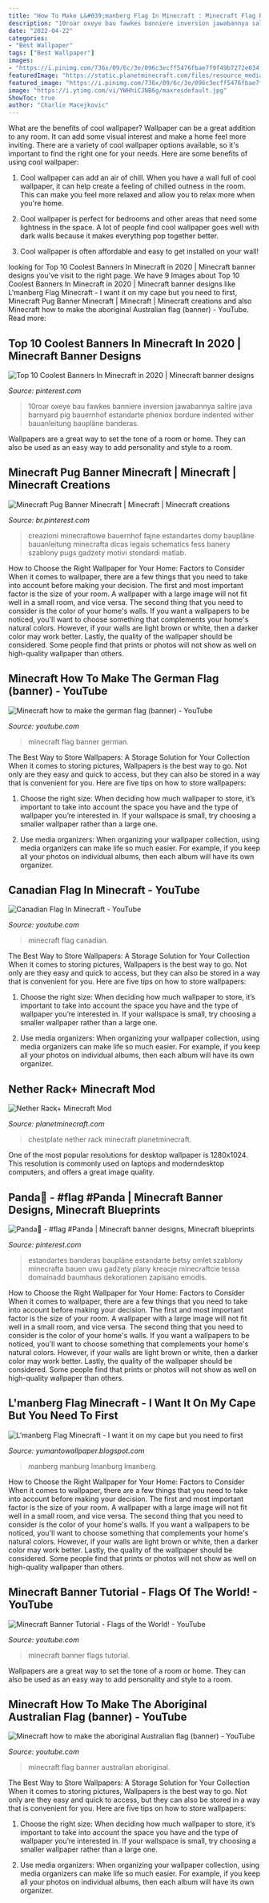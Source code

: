```yaml
---
title: "How To Make L&#039;manberg Flag In Minecraft : Minecraft Flag Banner German"
description: "10roar oxeye bau fawkes banniere inversion jawabannya saltire java barnyard pig bauernhof estandarte pheniox bordure indented wither bauanleitung baupläne banderas"
date: "2022-04-22"
categories:
- "Best Wallpaper"
tags: ["Best Wallpaper"]
images:
- "https://i.pinimg.com/736x/09/6c/3e/096c3ecff5476fbae7f9f49b7272e034.jpg"
featuredImage: "https://static.planetminecraft.com/files/resource_media/screenshot/1235/ChestPlate_3481475.jpg"
featured_image: "https://i.pinimg.com/736x/09/6c/3e/096c3ecff5476fbae7f9f49b7272e034.jpg"
image: "https://i.ytimg.com/vi/YWHhiCJNB6g/maxresdefault.jpg"
ShowToc: true
author: "Charlie Macejkovic"
---
```



What are the benefits of cool wallpaper?
Wallpaper can be a great addition to any room. It can add some visual interest and make a home feel more inviting. There are a variety of cool wallpaper options available, so it's important to find the right one for your needs. Here are some benefits of using cool wallpaper: 
1. Cool wallpaper can add an air of chill. When you have a wall full of cool wallpaper, it can help create a feeling of chilled outness in the room. This can make you feel more relaxed and allow you to relax more when you're home. 

2. Cool wallpaper is perfect for bedrooms and other areas that need some lightness in the space. A lot of people find cool wallpaper goes well with dark walls because it makes everything pop together better. 

3. Cool wallpaper is often affordable and easy to get installed on your wall!

	

		
looking for Top 10 Coolest Banners In Minecraft in 2020 | Minecraft banner designs you've visit to the right page. We have 9 Images about Top 10 Coolest Banners In Minecraft in 2020 | Minecraft banner designs like L&#039;manberg Flag Minecraft - I want it on my cape but you need to first, Minecraft Pug Banner Minecraft | Minecraft | Minecraft creations and also Minecraft how to make the aboriginal Australian flag (banner) - YouTube. Read more:
		
    
## Top 10 Coolest Banners In Minecraft In 2020 | Minecraft Banner Designs

<img loading=lazy src="https://i.pinimg.com/736x/09/6c/3e/096c3ecff5476fbae7f9f49b7272e034.jpg" onerror="this.onerror=null;this.src='https://tse2.mm.bing.net/th?id=OIP.fftGyJXrgzpJtM2NNVix3AHaF0&amp;pid=15.1';" alt="Top 10 Coolest Banners In Minecraft in 2020 | Minecraft banner designs">

_Source: pinterest.com_

>10roar oxeye bau fawkes banniere inversion jawabannya saltire java barnyard pig bauernhof estandarte pheniox bordure indented wither bauanleitung baupläne banderas. 

	

Wallpapers are a great way to set the tone of a room or home. They can also be used as an easy way to add personality and style to a room.

    
## Minecraft Pug Banner Minecraft | Minecraft | Minecraft Creations

<img loading=lazy src="https://i.pinimg.com/736x/aa/ae/90/aaae9045397247ff6657853b5760963b.jpg" onerror="this.onerror=null;this.src='https://tse1.mm.bing.net/th?id=OIP.kJE7lyZYQD0dAEF0m7RkfQHaJ8&amp;pid=15.1';" alt="Minecraft Pug Banner Minecraft | Minecraft | Minecraft creations">

_Source: br.pinterest.com_

>creazioni minecraftowe bauernhof fajne estandartes domy baupläne bauanleitung minecrafta dicas legais schematics fess banery szablony pugs gadżety motivi stendardi matlab. 

	

How to Choose the Right Wallpaper for Your Home: Factors to Consider
When it comes to wallpaper, there are a few things that you need to take into account before making your decision. The first and most important factor is the size of your room. A wallpaper with a large image will not fit well in a small room, and vice versa. 
The second thing that you need to consider is the color of your home's walls. If you want a wallpapers to be noticed, you'll want to choose something that complements your home's natural colors. However, if your walls are light brown or white, then a darker color may work better. 
Lastly, the quality of the wallpaper should be considered. Some people find that prints or photos will not show as well on high-quality wallpaper than others.

    
## Minecraft How To Make The German Flag (banner) - YouTube

<img loading=lazy src="https://i.ytimg.com/vi/e8E6dWo2jsU/maxresdefault.jpg" onerror="this.onerror=null;this.src='https://tse3.mm.bing.net/th?id=OIP.bP9kY15Hl7Q9VZg2jiq6ZwHaEK&amp;pid=15.1';" alt="Minecraft how to make the german flag (banner) - YouTube">

_Source: youtube.com_

>minecraft flag banner german. 

	

The Best Way to Store Wallpapers: A Storage Solution for Your Collection
When it comes to storing pictures, Wallpapers is the best way to go. Not only are they easy and quick to access, but they can also be stored in a way that is convenient for you. Here are five tips on how to store wallpapers:
1) Choose the right size: When deciding how much wallpaper to store, it’s important to take into account the space you have and the type of wallpaper you’re interested in. If your wallspace is small, try choosing a smaller wallpaper rather than a large one.

2) Use media organizers: When organizing your wallpaper collection, using media organizers can make life so much easier. For example, if you keep all your photos on individual albums, then each album will have its own organizer.

    
## Canadian Flag In Minecraft - YouTube

<img loading=lazy src="http://i.ytimg.com/vi/ZPfQo9lQt8Y/maxresdefault.jpg" onerror="this.onerror=null;this.src='https://tse2.mm.bing.net/th?id=OIP.kH2_wCuxPwZ5LbjJZvwsHQHaEK&amp;pid=15.1';" alt="Canadian Flag In Minecraft - YouTube">

_Source: youtube.com_

>minecraft flag canadian. 

	

The Best Way to Store Wallpapers: A Storage Solution for Your Collection
When it comes to storing pictures, Wallpapers is the best way to go. Not only are they easy and quick to access, but they can also be stored in a way that is convenient for you. Here are five tips on how to store wallpapers:
1) Choose the right size: When deciding how much wallpaper to store, it’s important to take into account the space you have and the type of wallpaper you’re interested in. If your wallspace is small, try choosing a smaller wallpaper rather than a large one.

2) Use media organizers: When organizing your wallpaper collection, using media organizers can make life so much easier. For example, if you keep all your photos on individual albums, then each album will have its own organizer.

    
## Nether Rack+ Minecraft Mod

<img loading=lazy src="https://static.planetminecraft.com/files/resource_media/screenshot/1235/ChestPlate_3481475.jpg" onerror="this.onerror=null;this.src='https://tse3.mm.bing.net/th?id=OIP.RWHMcZV-9gX6gYDfZGtwKwHaEK&amp;pid=15.1';" alt="Nether Rack+ Minecraft Mod">

_Source: planetminecraft.com_

>chestplate nether rack minecraft planetminecraft. 

	

One of the most popular resolutions for desktop wallpaper is 1280x1024. This resolution is commonly used on laptops and moderndesktop computers, and offers a great image quality.

    
## Panda🍇 - #flag #Panda | Minecraft Banner Designs, Minecraft Blueprints

<img loading=lazy src="https://i.pinimg.com/736x/e6/7b/af/e67baf6638c203a343ac91da8f516eb2.jpg" onerror="this.onerror=null;this.src='https://tse4.mm.bing.net/th?id=OIP.dbm8lkHqMaY3ZQ4d8DTkJwHaF3&amp;pid=15.1';" alt="Panda🍇 - #flag #Panda | Minecraft banner designs, Minecraft blueprints">

_Source: pinterest.com_

>estandartes banderas baupläne estandarte betsy omlet szablony minecrafta bauen uwu gadżety plany kreacje minecraftcie tessa domainadd baumhaus dekorationen zapisano emodis. 

	

How to Choose the Right Wallpaper for Your Home: Factors to Consider
When it comes to wallpaper, there are a few things that you need to take into account before making your decision. The first and most important factor is the size of your room. A wallpaper with a large image will not fit well in a small room, and vice versa. 
The second thing that you need to consider is the color of your home's walls. If you want a wallpapers to be noticed, you'll want to choose something that complements your home's natural colors. However, if your walls are light brown or white, then a darker color may work better. 
Lastly, the quality of the wallpaper should be considered. Some people find that prints or photos will not show as well on high-quality wallpaper than others.

    
## L&#039;manberg Flag Minecraft - I Want It On My Cape But You Need To First

<img loading=lazy src="https://friendship-bracelets.net/im/agen/normal/70893.gif" onerror="this.onerror=null;this.src='https://tse3.mm.bing.net/th?id=OIP.g6SxBhDzDO9n5z_d0xEcUAAAAA&amp;pid=15.1';" alt="L&#039;manberg Flag Minecraft - I want it on my cape but you need to first">

_Source: yumantowallpaper.blogspot.com_

>manberg manburg lmanburg lmanberg. 

	

How to Choose the Right Wallpaper for Your Home: Factors to Consider
When it comes to wallpaper, there are a few things that you need to take into account before making your decision. The first and most important factor is the size of your room. A wallpaper with a large image will not fit well in a small room, and vice versa. 
The second thing that you need to consider is the color of your home's walls. If you want a wallpapers to be noticed, you'll want to choose something that complements your home's natural colors. However, if your walls are light brown or white, then a darker color may work better. 
Lastly, the quality of the wallpaper should be considered. Some people find that prints or photos will not show as well on high-quality wallpaper than others.

    
## Minecraft Banner Tutorial - Flags Of The World! - YouTube

<img loading=lazy src="https://i.ytimg.com/vi/UeCjSEIvOgs/maxresdefault.jpg" onerror="this.onerror=null;this.src='https://tse4.mm.bing.net/th?id=OIP.X9CmWsX88ERu17wYZchVXAHaEK&amp;pid=15.1';" alt="Minecraft Banner Tutorial - Flags of the World! - YouTube">

_Source: youtube.com_

>minecraft banner flags tutorial. 

	

Wallpapers are a great way to set the tone of a room or home. They can also be used as an easy way to add personality and style to a room.

    
## Minecraft How To Make The Aboriginal Australian Flag (banner) - YouTube

<img loading=lazy src="https://i.ytimg.com/vi/YWHhiCJNB6g/maxresdefault.jpg" onerror="this.onerror=null;this.src='https://tse1.mm.bing.net/th?id=OIP.VTcPBokPih03j-CETON7-AHaEK&amp;pid=15.1';" alt="Minecraft how to make the aboriginal Australian flag (banner) - YouTube">

_Source: youtube.com_

>minecraft flag banner australian aboriginal. 

	

The Best Way to Store Wallpapers: A Storage Solution for Your Collection
When it comes to storing pictures, Wallpapers is the best way to go. Not only are they easy and quick to access, but they can also be stored in a way that is convenient for you. Here are five tips on how to store wallpapers:
1) Choose the right size: When deciding how much wallpaper to store, it’s important to take into account the space you have and the type of wallpaper you’re interested in. If your wallspace is small, try choosing a smaller wallpaper rather than a large one.

2) Use media organizers: When organizing your wallpaper collection, using media organizers can make life so much easier. For example, if you keep all your photos on individual albums, then each album will have its own organizer.

